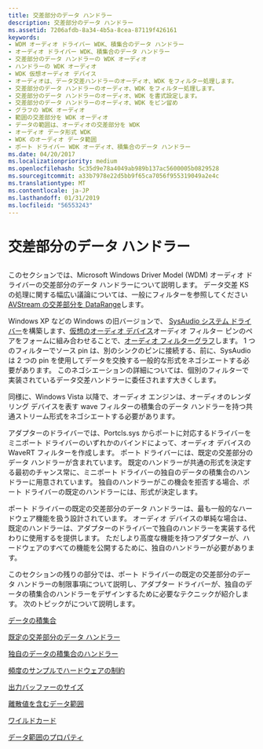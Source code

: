 ```yaml
---
title: 交差部分のデータ ハンドラー
description: 交差部分のデータ ハンドラー
ms.assetid: 7206afdb-8a34-4b5a-8cea-87119f426161
keywords:
- WDM オーディオ ドライバー WDK、積集合のデータ ハンドラー
- オーディオ ドライバー WDK、積集合のデータ ハンドラー
- 交差部分のデータ ハンドラーの WDK オーディオ
- ハンドラーの WDK オーディオ
- WDK 仮想オーディオ デバイス
- オーディオは、データ交差ハンドラーのオーディオ、WDK をフィルター処理します。
- 交差部分のデータ ハンドラーのオーディオ、WDK をフィルター処理します。
- 交差部分のデータ ハンドラーのオーディオ、WDK を書式設定します。
- 交差部分のデータ ハンドラーのオーディオ、WDK をピン留め
- グラフの WDK オーディオ
- 範囲の交差部分を WDK オーディオ
- データの範囲は、オーディオの交差部分を WDK
- オーディオ データ形式 WDK
- WDK のオーディオ データ範囲
- ポート ドライバー WDK オーディオ、積集合のデータ ハンドラー
ms.date: 04/20/2017
ms.localizationpriority: medium
ms.openlocfilehash: 5c35d9e78a4049ab989b137ac5600005b0829528
ms.sourcegitcommit: a33b7978e22d5bb9f65ca7056f955319049a2e4c
ms.translationtype: MT
ms.contentlocale: ja-JP
ms.lasthandoff: 01/31/2019
ms.locfileid: "56553243"
---
```

# <a name="data-intersection-handlers"></a>交差部分のデータ ハンドラー


## <span id="data_intersection_handlers"></span><span id="DATA_INTERSECTION_HANDLERS"></span>


このセクションでは、Microsoft Windows Driver Model (WDM) オーディオ ドライバーの交差部分のデータ ハンドラーについて説明します。 データ交差 KS の処理に関する幅広い議論については、一般にフィルターを参照してください[AVStream の交差部分を DataRange](https://msdn.microsoft.com/library/windows/hardware/ff558680)します。

Windows XP などの Windows の旧バージョンで、 [SysAudio システム ドライバー](kernel-mode-wdm-audio-components.md#sysaudio_system_driver)を構築します、[仮想のオーディオ デバイス](virtual-audio-devices.md)オーディオ フィルター ピンのペアをフォームに組み合わせることで、[オーディオ フィルターグラフ](audio-filter-graphs.md)します。 1 つのフィルターでソース pin は、別のシンクのピンに接続する、前に、SysAudio は 2 つの pin を使用してデータを交換する一般的な形式をネゴシエートする必要があります。 このネゴシエーションの詳細については、個別のフィルターで実装されているデータ交差ハンドラーに委任されます大きくします。

同様に、Windows Vista 以降で、オーディオ エンジンは、オーディオのレンダリング デバイスを表す wave フィルターの積集合のデータ ハンドラーを持つ共通ストリーム形式をネゴシエートする必要があります。

アダプターのドライバーでは、Portcls.sys からポートに対応するドライバーをミニポート ドライバーのいずれかのバインドによって、オーディオ デバイスの WaveRT フィルターを作成します。 ポート ドライバーには、既定の交差部分のデータ ハンドラーが含まれています。 既定のハンドラーが共通の形式を決定する最初のチャンス常に、ミニポート ドライバーの独自のデータの積集合のハンドラーに用意されています。 独自のハンドラーがこの機会を拒否する場合、ポート ドライバーの既定のハンドラーには、形式が決定します。

ポート ドライバーの既定の交差部分のデータ ハンドラーは、最も一般的なハードウェア機能を扱う設計されています。 オーディオ デバイスの単純な場合は、既定のハンドラーは、アダプターのドライバーで独自のハンドラーを実装する代わりに使用するを提供します。 ただしより高度な機能を持つアダプターが、ハードウェアのすべての機能を公開するために、独自のハンドラーが必要があります。

このセクションの残りの部分では、ポート ドライバーの既定の交差部分のデータ ハンドラーの制限事項について説明し、アダプター ドライバーが、独自のデータの積集合のハンドラーをデザインするために必要なテクニックが紹介します。 次のトピックがについて説明します。

[データの積集合](data-intersection.md)

[既定の交差部分のデータ ハンドラー](default-data-intersection-handlers.md)

[独自のデータの積集合のハンドラー](proprietary-data-intersection-handlers.md)

[頻度のサンプルでハードウェアの制約](hardware-constraints-on-sample-frequency.md)

[出力バッファーのサイズ](output-buffer-size.md)

[離散値を含むデータ範囲](data-ranges-with-discrete-values.md)

[ワイルドカード](wild-cards.md)

[データ範囲のプロパティ](data-range-properties.md)



 

 




